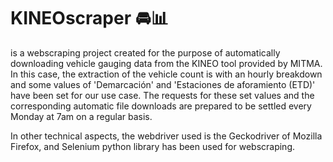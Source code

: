 # KINEOscraper :oncoming_automobile::bar_chart:
is a webscraping project created for the purpose of automatically downloading vehicle gauging data from the KINEO tool provided by MITMA. In this case, the extraction of the vehicle count is with an hourly breakdown and some values of 'Demarcación' and 'Estaciones de aforamiento (ETD)' have been set for our use case. The requests for these set values and the corresponding automatic file downloads are prepared to be settled every Monday at 7am on a regular basis. 

In other technical aspects, the webdriver used is the Geckodriver of Mozilla Firefox, and Selenium python library has been used for webscraping.  

